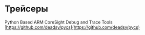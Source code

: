 # Трейсеры

Python Based ARM CoreSight Debug and Trace Tools\
[https://github.com/deadsy/pycs](https://github.com/deadsy/pycs)
